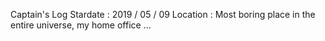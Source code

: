 Captain's Log 
Stardate : 2019 / 05 / 09
Location : Most boring place in the entire universe, my home office ...